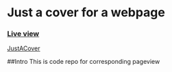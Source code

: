 # Just a cover for a webpage
### [Live view](https://www.reikpartners.com)


[JustACover](https://ibb.co/RCKHhZg)

##Intro 
This is code repo for corresponding pageview
